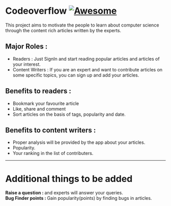 # Codeoverflow [![Awesome](https://cdn.rawgit.com/sindresorhus/awesome/d7305f38d29fed78fa85652e3a63e154dd8e8829/media/badge.svg)](https://github.com/sindresorhus/awesome)
This project aims to motivate the people to learn about computer science through the content rich articles written by the experts.
<h2> Major Roles : </h2>
<ul>
  <li> Readers : Just SignIn and start reading popular articles and articles of your interest. </li>
  <li> Content Writers : If you are an expert and want to contribute articles on some specific topics, you can sign up and add your articles. </li>
</ul>
<h2>Benefits to readers :</h2> 
<ul>
  <li>Bookmark your favourite article</li>
  <li>Like, share and comment</li>
  <li>Sort articles on the basis of tags, popularity and date.</li>
</ul>
<h2>Benefits to content writers :</h2> 
<ul>
  <li>Proper analysis will be provided by the app about your articles.</li>
  <li>Popularity.</li>
  <li>Your ranking in the list of contributers.</li>
</ul>
<hr>
<h1> Additional things to be added </h1>
<b> Raise a question : </b> and experts will answer your queries.<br>
<b> Bug Finder points : </b> Gain popularity(points) by finding bugs in articles.<br> 
